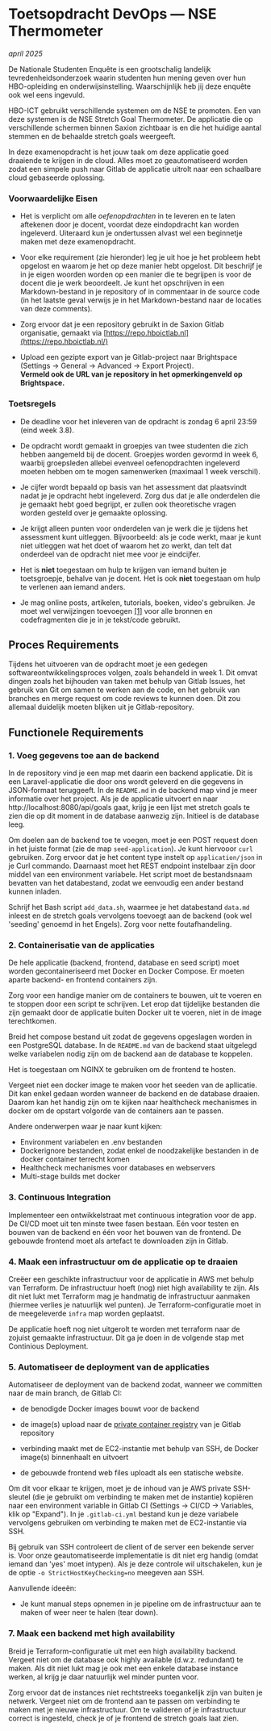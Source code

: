 # Toetsopdracht DevOps — NSE Thermometer
_april 2025_

De Nationale Studenten Enquête is een grootschalig landelijk tevredenheidsonderzoek waarin studenten hun mening geven over hun HBO-opleiding en onderwijsinstelling. Waarschijnlijk heb jij deze enquête ook wel eens ingevuld.

HBO-ICT gebruikt verschillende systemen om de NSE te promoten. Een van deze systemen is de NSE Stretch Goal Thermometer. De applicatie die op verschillende schermen binnen Saxion zichtbaar is en die het huidige aantal stemmen en de behaalde stretch goals weergeeft.

In deze examenopdracht is het jouw taak om deze applicatie goed draaiende te krijgen in de cloud. Alles moet zo geautomatiseerd worden zodat een simpele push naar Gitlab de applicatie uitrolt naar een schaalbare cloud gebaseerde oplossing.

### Voorwaardelijke Eisen

-   Het is verplicht om alle *oefenopdrachten* in te leveren en te laten
    aftekenen door je docent, voordat deze eindopdracht kan worden
    ingeleverd. Uiteraard kun je ondertussen alvast wel een beginnetje
    maken met deze examenopdracht.

-   Voor elke requirement (zie hieronder) leg je uit hoe je het probleem
    hebt opgelost en waarom je het op deze manier hebt opgelost. Dit
    beschrijf je in je eigen woorden worden op een manier die te
    begrijpen is voor de docent die je werk beoordeelt. Je kunt het
    opschrijven in een Markdown-bestand in je repository of in
    commentaar in de source code (in het laatste geval verwijs je in het
    Markdown-bestand naar de locaties van deze comments).

-   Zorg ervoor dat je een repository gebruikt in de Saxion Gitlab
    organisatie, gemaakt via
    [https://repo.hboictlab.nl](https://repo.hboictlab.nl/)

-   Upload een gezipte export van je Gitlab-project naar Brightspace
    (Settings → General → Advanced → Export Project).\
    **Vermeld ook de URL van je repository in het opmerkingenveld op
    Brightspace.**

### Toetsregels

-   De deadline voor het inleveren van de opdracht is zondag 6 april
    23:59 (eind week 3.8).

-   De opdracht wordt gemaakt in groepjes van twee studenten die zich
    hebben aangemeld bij de docent. Groepjes worden gevormd in week 6,
    waarbij groepsleden allebei evenveel oefenopdrachten ingeleverd
    moeten hebben om te mogen samenwerken (maximaal 1 week verschil).

-   Je cijfer wordt bepaald op basis van het assessment dat plaatsvindt
    nadat je je opdracht hebt ingeleverd. Zorg dus dat je alle
    onderdelen die je gemaakt hebt goed begrijpt, er zullen ook
    theoretische vragen worden gesteld over je gemaakte oplossing.

-   Je krijgt alleen punten voor onderdelen van je werk die je tijdens
    het assessment kunt uitleggen. Bijvoorbeeld: als je code werkt, maar
    je kunt niet uitleggen wat het doet of waarom het zo werkt, dan telt
    dat onderdeel van de opdracht niet mee voor je eindcijfer.

-   Het is **niet** toegestaan om hulp te krijgen van iemand buiten je
    toetsgroepje, behalve van je docent. Het is ook **niet** toegestaan
    om hulp te verlenen aan iemand anders.

-   Je mag online posts, artikelen, tutorials, boeken, video\'s
    gebruiken. Je moet wel verwijzingen toevoegen [[1]](https://libguides.murdoch.edu.au/IEEE) voor alle bronnen en codefragmenten die je in je tekst/code gebruikt.

## Proces Requirements

Tijdens het uitvoeren van de opdracht moet je een gedegen
softwareontwikkelingsproces volgen, zoals behandeld in week 1. Dit omvat
dingen zoals het bijhouden van taken met behulp van Gitlab Issues, het
gebruik van Git om samen te werken aan de code, en het gebruik van
branches en merge request om code reviews te kunnen doen. Dit zou
allemaal duidelijk moeten blijken uit je Gitlab-repository.

## Functionele Requirements

### 1. Voeg gegevens toe aan de backend

In de repository vind je een map met daarin een backend applicatie.
Dit is een Laravel-applicatie die door ons wordt geleverd en die
gegevens in JSON-formaat teruggeeft. In de `README.md` in de backend map vind je meer informatie over het project. Als je de applicatie uitvoert en naar http://localhost:8080/api/goals gaat, krijg je een lijst
met stretch goals te zien die op dit moment in de database aanwezig zijn.
Initieel is de database leeg.

Om doelen aan de backend toe te voegen, moet je een POST request doen
in het juiste format (zie de map `seed-application`). Je kunt hiervooor
`curl` gebruiken. Zorg ervoor dat je het content type instelt op
`application/json` in je Curl commando. Daarnaast moet het REST endpoint
instelbaar zijn door middel van een environment variabele. Het script moet de bestandsnaam bevatten van het databestand, zodat we eenvoudig een ander bestand kunnen inladen.

Schrijf het Bash script `add_data.sh`, waarmee je het databestand
`data.md` inleest en de stretch goals vervolgens toevoegt aan de
backend (ook wel 'seeding' genoemd in het Engels). Zorg voor nette
foutafhandeling.

### 2. Containerisatie van de applicaties

De hele applicatie (backend, frontend, database en seed script) moet worden gecontaineriseerd met Docker en
Docker Compose. Er moeten aparte backend- en frontend containers zijn.

Zorg voor een handige manier om de containers te bouwen, uit te voeren
en te stoppen door een script te schrijven. Let erop dat tijdelijke
bestanden die zijn gemaakt door de applicatie buiten Docker uit te
voeren, niet in de image terechtkomen.

Breid het compose bestand uit zodat de gegevens opgeslagen worden in een
PostgreSQL database. In de `README.md` van de backend staat uitgelegd welke
variabelen nodig zijn om de backend aan de database te koppelen.

Het is toegestaan om NGINX te gebruiken om de frontend te hosten.

Vergeet niet een docker image te maken voor het seeden van de apllicatie. Dit kan enkel gedaan worden wanneer de backend en de database draaien. Daarom kan het handig zijn om te kijken naar healthcheck mechanismes in docker om de opstart volgorde van de containers aan te passen.

Andere onderwerpen waar je naar kunt kijken:
- Environment variabelen en .env bestanden
- Dockerignore bestanden, zodat enkel de noodzakelijke bestanden in de docker container terrecht komen
- Healthcheck mechanismes voor databases en webservers
- Multi-stage builds met docker

### 3. Continuous Integration

Implementeer een ontwikkelstraat met continuous integration voor de app.
De CI/CD moet uit ten minste twee fasen bestaan. Eén voor testen en bouwen van de backend en één voor het bouwen van de frontend. De gebouwde frontend moet als artefact te downloaden zijn in Gitlab.

### 4. Maak een infrastructuur om de applicatie op te draaien

Creëer een geschikte infrastructuur voor de applicatie in AWS met behulp
van Terraform. De infrastructuur hoeft (nog) niet high availability te
zijn. Als dit niet lukt met Terraform mag je handmatig de infrastructuur
aanmaken (hiermee verlies je natuurlijk wel punten). Je
Terraform-configuratie moet in de meegeleverde `infra` map worden
geplaatst.

De applicatie hoeft nog niet uitgerolt te worden met terraform naar de zojuist gemaakte infrastructuur. Dit ga je doen in de volgende stap met Continious Deployment.

### 5. Automatiseer de deployment van de applicaties

Automatiseer de deployment van de backend zodat, wanneer we committen
naar de main branch, de Gitlab CI:

-   de benodigde Docker images bouwt voor de backend

-   de image(s) upload naar de [private container
    registry](https://docs.gitlab.com/ee/user/packages/container_registry/index.html)
    van je Gitlab repository

-   verbinding maakt met de EC2-instantie met behulp van SSH, de
    Docker image(s) binnenhaalt en uitvoert

-   de gebouwde frontend web files uploadt als een statische website.

Om dit voor elkaar te krijgen, moet je de inhoud van je AWS private
SSH-sleutel (die je gebruikt om verbinding te maken met de instantie)
kopiëren naar een environment variable in Gitlab CI (Settings → CI/CD
→ Variables, klik op "Expand"). In je `.gitlab-ci.yml` bestand kun je
deze variabele vervolgens gebruiken om verbinding te maken met de
EC2-instantie via SSH.

Bij gebruik van SSH controleert de client of de server een bekende
server is. Voor onze geautomatiseerde implementatie is dit niet erg
handig (omdat iemand dan 'yes' moet intypen). Als je deze controle wil
uitschakelen, kun je de optie `-o StrictHostKeyChecking=no` meegeven aan
SSH.

Aanvullende ideeën:
- Je kunt manual steps opnemen in je pipeline om de infrastructuur aan te maken of weer neer te halen (tear down).

### 7. Maak een backend met high availability

Breid je Terraform-configuratie uit met een high availability backend.
Vergeet niet om de database ook highly available (d.w.z. redundant) te
maken. Als dit niet lukt mag je ook met een enkele database instance
werken, al krijg je daar natuurlijk wel minder punten voor.

Zorg ervoor dat de instances niet rechtstreeks toegankelijk zijn van
buiten je netwerk. Vergeet niet om de frontend aan te passen om
verbinding te maken met je nieuwe infrastructuur. Om te valideren of je
infrastructuur correct is ingesteld, check je of je frontend de stretch goals laat zien.
